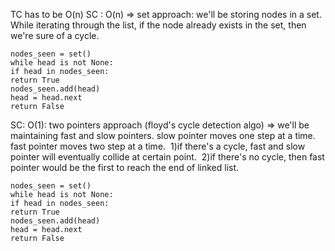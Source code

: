 TC has to be O(n)
SC : O(n) => set approach: we'll be storing nodes in  a set. While iterating through the list, if the node already exists in the set, then we're sure of a cycle.
```
nodes_seen = set()
while head is not None:
if head in nodes_seen:
return True
nodes_seen.add(head)
head = head.next
return False
```
SC: O(1):  two pointers approach (floyd's cycle detection algo)
=> we'll be maintaining fast and slow pointers.
slow pointer moves one step at a time.
fast pointer moves two step at a time.
​
1)if there's a cycle, fast and slow pointer will eventually collide at certain point.
​
2)if there's no cycle, then fast pointer would be the first to reach the end of linked list.
​
```
nodes_seen = set()
while head is not None:
if head in nodes_seen:
return True
nodes_seen.add(head)
head = head.next
return False
```
